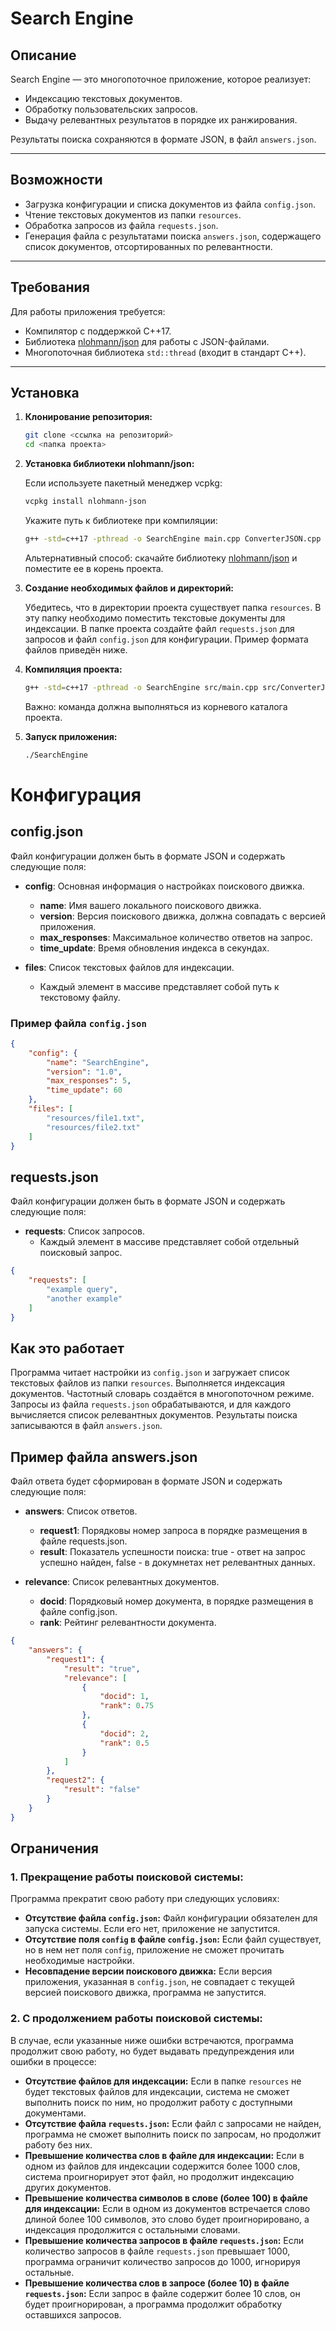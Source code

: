# Search Engine  

## Описание  
Search Engine — это многопоточное приложение, которое реализует:  
- Индексацию текстовых документов.  
- Обработку пользовательских запросов.  
- Выдачу релевантных результатов в порядке их ранжирования.  

Результаты поиска сохраняются в формате JSON, в файл `answers.json`.  

---

## Возможности  
- Загрузка конфигурации и списка документов из файла `config.json`.  
- Чтение текстовых документов из папки `resources`.  
- Обработка запросов из файла `requests.json`.  
- Генерация файла с результатами поиска `answers.json`, содержащего список документов, отсортированных по релевантности.  

---

## Требования  
Для работы приложения требуется:  
- Компилятор с поддержкой C++17.  
- Библиотека [nlohmann/json](https://github.com/nlohmann/json) для работы с JSON-файлами.  
- Многопоточная библиотека `std::thread` (входит в стандарт C++).  

---

## Установка

1. **Клонирование репозитория:**

    ```bash
    git clone <ссылка на репозиторий>
    cd <папка проекта>
    ```

2. **Установка библиотеки nlohmann/json:**

    Если используете пакетный менеджер vcpkg:

    ```bash
    vcpkg install nlohmann-json
    ```

    Укажите путь к библиотеке при компиляции:

    ```bash
    g++ -std=c++17 -pthread -o SearchEngine main.cpp ConverterJSON.cpp InvertedIndex.cpp SearchServer.cpp -I<путь_к_vcpkg>/installed/x64-linux/include -ljsoncpp
    ```

    Альтернативный способ:
    скачайте библиотеку [nlohmann/json](https://github.com/nlohmann/json) и поместите ее в корень проекта.

3. **Создание необходимых файлов и директорий:**

    Убедитесь, что в директории проекта существует папка `resources`. В эту папку необходимо поместить текстовые документы для индексации.
    В папке проекта создайте файл `requests.json` для запросов и файл `config.json` для конфигурации. Пример формата файлов приведён ниже.

4. **Компиляция проекта:**

    ```bash
    g++ -std=c++17 -pthread -o SearchEngine src/main.cpp src/ConverterJSON.cpp src/InvertedIndex.cpp src/SearchServer.cpp -Iinclude
    ```
    Важно: команда должна выполняться из корневого каталога проекта.

5. **Запуск приложения:**

    ```bash
    ./SearchEngine
    ```

# Конфигурация

## config.json

Файл конфигурации должен быть в формате JSON и содержать следующие поля:

- **config**: Основная информация о настройках поискового движка.
    - **name**: Имя вашего локального поискового движка.
    - **version**: Версия поискового движка, должна совпадать с версией приложения.
    - **max_responses**: Максимальное количество ответов на запрос.
    - **time_update**: Время обновления индекса в секундах.

- **files**: Список текстовых файлов для индексации.
    - Каждый элемент в массиве представляет собой путь к текстовому файлу.

### Пример файла `config.json`

```json
{
    "config": {
        "name": "SearchEngine",
        "version": "1.0",
        "max_responses": 5,
        "time_update": 60
    },
    "files": [
        "resources/file1.txt",
        "resources/file2.txt"
    ]
}
```

## requests.json

Файл конфигурации должен быть в формате JSON и содержать следующие поля:
- **requests**: Список запросов.
    - Каждый элемент в массиве представляет собой отдельный поисковый запрос.
  
```json
{
    "requests": [
        "example query",
        "another example"
    ]
}
```
## Как это работает

Программа читает настройки из `config.json` и загружает список текстовых файлов из папки `resources`.
Выполняется индексация документов. Частотный словарь создаётся в многопоточном режиме.
Запросы из файла `requests.json` обрабатываются, и для каждого вычисляется список релевантных документов.
Результаты поиска записываются в файл `answers.json`.

## Пример файла answers.json

Файл ответа будет сформирован в формате JSON и содержать следующие поля:
- **answers**: Список ответов.
    - **request1**: Порядковы номер запроса в порядке размещения в файле requests.json.
    - **result**: Показатель успешности поиска: true - ответ на запрос успешно найден, false - в докумнетах нет релевантных данных.

- **relevance**: Список релевантных документов.
    - **docid**: Порядковый номер документа, в порядке размещения в файле config.json.
    - **rank**: Рейтинг релевантности документа.
  
```json
{
    "answers": {
        "request1": {
            "result": "true",
            "relevance": [
                {
                    "docid": 1,
                    "rank": 0.75
                },
                {
                    "docid": 2,
                    "rank": 0.5
                }
            ]
        },
        "request2": {
            "result": "false"
        }
    }
}
```
## Ограничения  

### 1. Прекращение работы поисковой системы:  
Программа прекратит свою работу при следующих условиях:  

- **Отсутствие файла `config.json`:** Файл конфигурации обязателен для запуска системы. Если его нет, приложение не запустится.  
- **Отсутствие поля `config` в файле `config.json`:** Если файл существует, но в нем нет поля `config`, приложение не сможет прочитать необходимые настройки.  
- **Несовпадение версии поискового движка:** Если версия приложения, указанная в `config.json`, не совпадает с текущей версией поискового движка, программа не запустится.  

### 2. С продолжением работы поисковой системы:  
В случае, если указанные ниже ошибки встречаются, программа продолжит свою работу, но будет выдавать предупреждения или ошибки в процессе:  

- **Отсутствие файлов для индексации:** Если в папке `resources` не будет текстовых файлов для индексации, система не сможет выполнить поиск по ним, но продолжит работу с доступными документами.  
- **Отсутствие файла `requests.json`:** Если файл с запросами не найден, программа не сможет выполнить поиск по запросам, но продолжит работу без них.  
- **Превышение количества слов в файле для индексации:** Если в одном из файлов для индексации содержится более 1000 слов, система проигнорирует этот файл, но продолжит индексацию других документов.  
- **Превышение количества символов в слове (более 100) в файле для индексации:** Если в одном из документов встречается слово длиной более 100 символов, это слово будет проигнорировано, а индексация продолжится с остальными словами.  
- **Превышение количества запросов в файле `requests.json`:** Если количество запросов в файле `requests.json` превышает 1000, программа ограничит количество запросов до 1000, игнорируя остальные.  
- **Превышение количества слов в запросе (более 10) в файле `requests.json`:** Если запрос в файле содержит более 10 слов, он будет проигнорирован, а программа продолжит обработку оставшихся запросов.  
